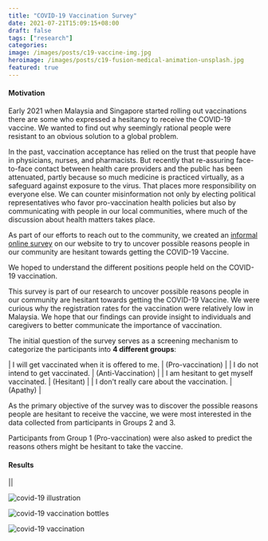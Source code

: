 ```yaml
---
title: "COVID-19 Vaccination Survey"
date: 2021-07-21T15:09:15+08:00
draft: false
tags: ["research"]
categories:
image: /images/posts/c19-vaccine-img.jpg
heroimage: /images/posts/c19-fusion-medical-animation-unsplash.jpg
featured: true
---
```


#### Motivation

Early 2021 when Malaysia and Singapore started rolling out vaccinations there are some who expressed a hesitancy to receive the COVID-19 vaccine. We wanted to find out why seemingly rational people were resistant to an obvious solution to a global problem.

In the past, vaccination acceptance has relied on the trust that people have in physicians, nurses, and pharmacists. But recently that re-assuring face-to-face contact between health care providers and the public has been attenuated, partly because so much medicine is practiced virtually, as a safeguard against exposure to the virus. That places more responsibility on everyone else. We can counter misinformation not only by electing political representatives who favor pro-vaccination health policies but also by communicating with people in our local communities, where much of the discussion about health matters takes place.

As part of our efforts to reach out to the community, we created an [informal online survey](/https://vaccination.komunity.design/) on our website to try to uncover possible reasons people in our community are hesitant towards getting the COVID-19 Vaccine.

We hoped to understand the different positions people held on the COVID-19 vaccination.

This survey is part of our research to uncover possible reasons people in our community are hesitant towards getting the COVID-19 Vaccine. We were curious why the registration rates for the vaccination were relatively low in Malaysia. We hope that our findings can provide insight to individuals and caregivers to better communicate the importance of vaccination.

The initial question of the survey serves as a screening mechanism to categorize 
the participants into **4 different groups**:



| I will get vaccinated when it is offered to me. | (Pro-vaccination)  |
| I do not intend to get vaccinated.			  | (Anti-Vaccination) |
| I am hesitant to get myself vaccinated.		  | (Hesitant)         |
| I don't really care about the vaccination.	  | (Apathy)           |



As the primary objective of the survey was to discover the possible reasons people 
are hesitant to receive the vaccine, we were most interested in the data collected 
from participants in Groups 2 and 3.

Participants from Group 1 (Pro-vaccination) were also asked to predict the reasons 
others might be hesitant to take the vaccine.

#### Results



||

![covid-19 illustration](/images/posts/c19-covid-large.jpg)

![covid-19 vaccination bottles](/images/posts/c19-daniel-schludi-unsplash.jpg "Photo by Daniel Schludi on Unsplash")

![covid-19 vaccination](/images/posts/c19-cdc-unsplash.jpg "Photo by CDC on Unsplash")
